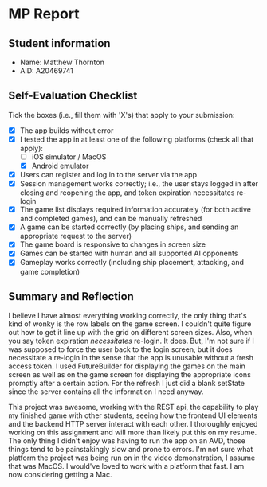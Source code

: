 # MP Report

## Student information

- Name: Matthew Thornton
- AID: A20469741

## Self-Evaluation Checklist

Tick the boxes (i.e., fill them with 'X's) that apply to your submission:

- [X] The app builds without error
- [X] I tested the app in at least one of the following platforms (check all
      that apply):
  - [ ] iOS simulator / MacOS
  - [X] Android emulator
- [X] Users can register and log in to the server via the app
- [X] Session management works correctly; i.e., the user stays logged in after
      closing and reopening the app, and token expiration necessitates re-login
- [X] The game list displays required information accurately (for both active
      and completed games), and can be manually refreshed
- [X] A game can be started correctly (by placing ships, and sending an
      appropriate request to the server)
- [X] The game board is responsive to changes in screen size
- [X] Games can be started with human and all supported AI opponents
- [X] Gameplay works correctly (including ship placement, attacking, and game
      completion)

## Summary and Reflection

I believe I have almost everything working correctly, the only thing that's kind of wonky is the row labels on the game screen. I couldn't quite figure out how to get it line up with the grid on different screen sizes. Also, when you say token expiration *necessitates* re-login. It does. But, I'm not sure if I was supposed to force the user back to the login screen, but it does necessitate a re-login in the sense that the app is unusable without a fresh access token. I used FutureBuilder for displaying the games on the main screen as well as on the game screen for displaying the appropriate icons promptly after a certain action. For the refresh I just did a blank setState since the server contains all the information I need anyway. 

This project was awesome, working with the REST api, the capability to play my finished game with other students, seeing how the frontend UI elements and the backend HTTP server interact with each other. I thoroughly enjoyed working on this assignment and will more than likely put this on my resume. The only thing I didn't enjoy was having to run the app on an AVD, those things tend to be painstakingly slow and prone to errors. I'm not sure what platform the project was being run on in the video demonstration, I assume that was MacOS. I would've loved to work with a platform that fast. I am now considering getting a Mac. 
